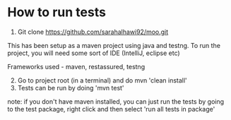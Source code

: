 # How to run tests 

1. Git clone https://github.com/sarahalhawi92/moo.git 

This has been setup as a maven project using java and testng. To run the project, you will need some sort of IDE (IntelliJ, eclipse etc)

Frameworks used - maven, restassured, testng

2. Go to project root (in a terminal) and do mvn 'clean install'
3. Tests can be run by doing 'mvn test'

note: if you don't have maven installed, you can just run the tests by going to the test package, right click and then select 'run all tests in package'
